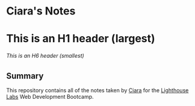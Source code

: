 # Ciara's Notes
# This is an H1 header (largest)
###### This is an H6 header (smallest)
## Summary 

This repository contains all of the notes taken by [Ciara](https://github.com/robotbeepboop) for the [Lighthouse Labs](https://www.lighthouselabs.ca/) Web Development Bootcamp.
